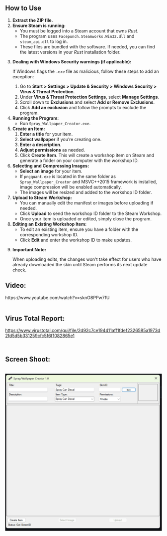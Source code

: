<h2>How to Use</h2>
<ol>
    <li><strong>Extract the ZIP file.</strong></li>
    <li><strong>Ensure Steam is running:</strong>
        <ul>
            <li>You must be logged into a Steam account that owns <i>Rust</i>.</li>
            <li>The program uses <code>Facepunch.Steamworks.Win32.dll</code> and <code>steam_api.dll</code> to log in.</li>
            <li>These files are bundled with the software. If needed, you can find the latest versions in your <i>Rust</i> installation folder.</li>
        </ul>
    </li>
    <li>
        <p><strong>Dealing with Windows Security warnings (if applicable):</strong></p>
        <p>If Windows flags the <code>.exe</code> file as malicious, follow these steps to add an exception:</p>
        <ol>
            <li>Go to <strong>Start &gt; Settings &gt; Update &amp; Security &gt; Windows Security &gt; Virus &amp; Threat Protection</strong>.</li>
            <li>Under <strong>Virus &amp; Threat Protection Settings</strong>, select <strong>Manage Settings</strong>.</li>
            <li>Scroll down to <strong>Exclusions</strong> and select <strong>Add or Remove Exclusions</strong>.</li>
            <li>Click <strong>Add an exclusion</strong> and follow the prompts to exclude the program.</li>
        </ol>
    </li>
    <li><strong>Running the Program:</strong>
        <ul>
            <li>Run <code>Spray_Wallpaper_Creator.exe</code>.</li>
        </ul>
    </li>
    <li><strong>Create an Item:</strong>
        <ol>
            <li><strong>Enter a title</strong> for your item.</li>
            <li><strong>Select wallpaper</strong> if you’re creating one.</li>
            <li><strong>Enter a description</strong>.</li>
            <li><strong>Adjust permissions</strong> as needed.</li>
            <li>Click <strong>Create Item</strong>. This will create a workshop item on Steam and generate a folder on your computer with the workshop ID.</li>
        </ol>
    </li>
    <li><strong>Selecting and Compressing Images:</strong>
        <ul>
            <li><strong>Select an image</strong> for your item.</li>
            <li>If <code>pngquant.exe</code> is located in the same folder as <code>Spray_Wallpaper_Creator</code> and MSVC++2015 framework is installed, image compression will be enabled automatically.</li>
            <li>The images will be resized and added to the workshop ID folder.</li>
        </ul>
    </li>
    <li><strong>Upload to Steam Workshop:</strong>
        <ul>
            <li>You can manually edit the manifest or images before uploading if needed.</li>
            <li>Click <strong>Upload</strong> to send the workshop ID folder to the Steam Workshop.</li>
            <li>Once your item is uploaded or edited, simply close the program.</li>
        </ul>
    </li>
    <li><strong>Editing an Existing Workshop Item:</strong>
        <ul>
            <li>To edit an existing item, ensure you have a folder with the corresponding workshop ID.</li>
            <li>Click <strong>Edit</strong> and enter the workshop ID to make updates.</li>
        </ul>
    </li>
    <li>
        <p><strong>Important Note:</strong></p>
        <p>When uploading edits, the changes won't take effect for users who have already downloaded the skin until Steam performs its next update check.</p>
    </li>
</ol>
<h2><strong>Video:</strong>&nbsp;</h2>
<p>https://www.youtube.com/watch?v=sknO8PPw7fU<br>&nbsp;</p>
<h2><strong>Virus Total Report:</strong>&nbsp;</h2>
<p><a target="_blank" rel="noopener noreferrer" href="https://www.virustotal.com/gui/file/2d92c7ce194411aff1fdef2326585a1973d2fd5d5b331259cfc5f6f1082865e1">https://www.virustotal.com/gui/file/2d92c7ce194411aff1fdef2326585a1973d2fd5d5b331259cfc5f6f1082865e1</a></p>
<h2><br><strong>Screen Shoot:</strong></h2>
<p><br><img src="https://github.com/bmgjet/Spray_Wallpaper_Creator/blob/main/screenshot.png?raw=true" alt="ScreenShot">&nbsp;<br><br>&nbsp;</p>
